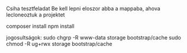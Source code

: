 Csiha tesztfeladat
Be kell lepni eloszor abba a mappaba, ahova lecloneoztuk a projektet

composer install
npm install

jogosultságok:
sudo chgrp -R www-data storage bootstrap/cache
sudo chmod -R ug+rwx storage bootstrap/cache

